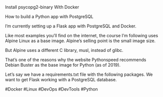 Install psycopg2-binary With Docker


How to build a Python app with PostgreSQL

I’m currently setting up a Flask app with PostgreSQL and Docker.

Like most examples you’ll find on the internet, the course I’m following uses Alpine Linux as a base image. Alpine’s selling point is the small image size.

But Alpine uses a different C library, musl, instead of glibc.

That’s one of the reasons why the website Pythonspeed recommends Debian Buster as the base image for Python (as of 2019).

Let’s say we have a requirements.txt file with the following packages. We want to get Flask working with a PostgreSQL database.


#Docker  #Linux  #DevOps  #DevTools  #Python 
